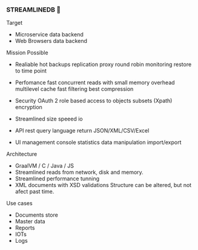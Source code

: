 ### STREAMLINEDB 👋
Target

- Microservice data backend
- Web Browsers data backend

Mission Possible

- Realiable
hot backups
replication
proxy round robin
monitoring
restore to time point

- Perfomance
fast concurrent reads with small memory overhead
multilevel cache
fast filtering
best compression

- Security
OAuth 2
role based access to objects subsets (Xpath)
encryption

- Streamlined
size
speeed
io

- API
rest query language
return JSON/XML/CSV/Excel

- UI
management console
statistics
data manipulation
import/export

Architecture
- GraalVM / C / Java / JS 
- Streamlined reads from network, disk and memory.
- Streamlined performance tunning
- XML documents with XSD validations
  Structure can be altered, but not afect past time.

Use cases
- Documents store
- Master data
- Reports
- IOTs
- Logs

<!--
**streamlinedb/streamlinedb** is a ✨ _special_ ✨ repository because its `README.md` (this file) appears on your GitHub profile.

Here are some ideas to get you started:

- 🔭 I’m currently working on ...
- 🌱 I’m currently learning ...
- 👯 I’m looking to collaborate on ...
- 🤔 I’m looking for help with ...
- 💬 Ask me about ...
- 📫 How to reach me: ...
- 😄 Pronouns: ...
- ⚡ Fun fact: ...
-->
